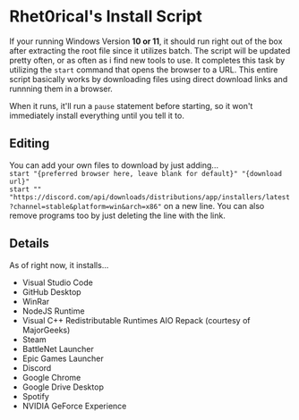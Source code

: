 # Rhet0rical's Install Script

If your running Windows Version **10 or 11**, it should run right out of the box after extracting the root file since it utilizes batch. The script will be updated pretty often, or as often as i find new tools to use. It completes this task by utilizing the ```start``` command that opens the browser to a URL. This entire script basically works by downloading files using direct download links and runnning them in a browser.

When it runs, it'll run a ```pause``` statement before starting, so it won't immediately install everything until you tell it to.

## Editing
You can add your own files to download by just adding... \
```start "{preferred browser here, leave blank for default}" "{download url}"``` \
```start "" "https://discord.com/api/downloads/distributions/app/installers/latest?channel=stable&platform=win&arch=x86"```
on a new line. You can also remove programs too by just deleting the line with the link.

## Details
As of right now, it installs...

* Visual Studio Code
* GitHub Desktop
* WinRar
* NodeJS Runtime
* Visual C++ Redistributable Runtimes AIO Repack (courtesy of MajorGeeks)
* Steam
* BattleNet Launcher
* Epic Games Launcher
* Discord
* Google Chrome
* Google Drive Desktop
* Spotify
* NVIDIA GeForce Experience
